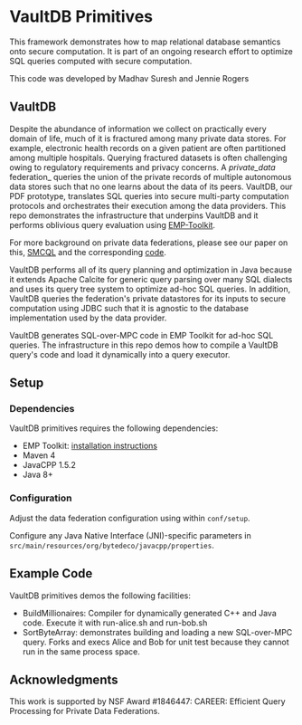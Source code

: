 # VaultDB Primitives
This framework demonstrates how to map relational database semantics onto secure computation.  It is part of an ongoing research effort to optimize SQL queries computed with secure computation.  

This code was developed by Madhav Suresh and Jennie Rogers

## VaultDB 

 Despite the abundance of information we collect on practically every domain of life, much of it is fractured among many private data stores. For example, electronic health records on a given patient are often partitioned among multiple hospitals. Querying fractured datasets is often challenging owing to regulatory requirements and privacy concerns. A _private_data_ federation_  queries the union of the private records of multiple autonomous data stores such that no one learns about the data of its peers. VaultDB, our PDF prototype, translates SQL queries into secure multi-party computation protocols and orchestrates their execution among the data providers.  This repo demonstrates the infrastructure that underpins VaultDB and it performs oblivious query evaluation using [EMP-Toolkit](https://github.com/emp-toolkit).
 
 For more background on private data federations, please see our paper on this, [SMCQL](http://users.eecs.northwestern.edu/~jennie/pubs/smcql.pdf) and the corresponding [code](https://github.com/smcql/smcql).  


VaultDB performs all of its query planning and optimization in Java because it extends Apache Calcite for generic query parsing over many SQL dialects and uses its query tree system to optimize ad-hoc SQL queries.  In addition, VaultDB queries the federation's private datastores for its inputs to secure computation using JDBC such that it is agnostic to the database implementation used by the data provider.

VaultDB generates SQL-over-MPC code in EMP Toolkit for ad-hoc SQL queries.  The infrastructure in this repo demos how to compile a VaultDB query's code and load it dynamically into a query executor.

## Setup

### Dependencies

VaultDB primitives requires the following dependencies:
* EMP Toolkit: [installation instructions](https://github.com/emp-toolkit/emp-readme)
* Maven 4
* JavaCPP 1.5.2
* Java 8+
 
 ### Configuration
 
 Adjust the data federation configuration using within ```conf/setup```.   
 
 Configure any Java Native Interface (JNI)-specific parameters in  ```src/main/resources/org/bytedeco/javacpp/properties```.
 
 ## Example Code
 
VaultDB primitives demos the following facilities:
 * BuildMillionaires: Compiler for dynamically generated C++ and Java code.  Execute it with run-alice.sh and run-bob.sh
 * SortByteArray: demonstrates building and loading a new SQL-over-MPC query.  Forks and execs Alice and Bob for unit test because they cannot run in the same process space.


## Acknowledgments 

This work is supported by NSF Award #1846447: CAREER: Efficient Query Processing for Private Data Federations.  
